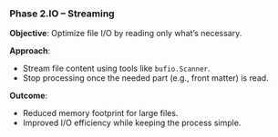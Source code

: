 ### Phase 2.IO – Streaming
**Objective**: Optimize file I/O by reading only what’s necessary.

**Approach**:
- Stream file content using tools like `bufio.Scanner`.
- Stop processing once the needed part (e.g., front matter) is read.

**Outcome**:
- Reduced memory footprint for large files.
- Improved I/O efficiency while keeping the process simple.
